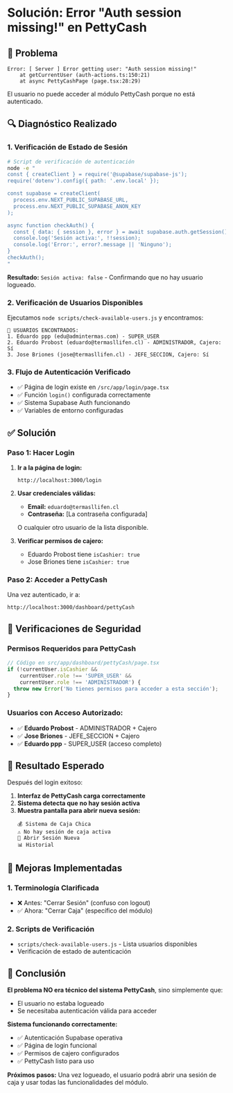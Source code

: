 # Solución: Error "Auth session missing!" en PettyCash

## 🎯 Problema
```
Error: [ Server ] Error getting user: "Auth session missing!"
    at getCurrentUser (auth-actions.ts:150:21)
    at async PettyCashPage (page.tsx:28:29)
```

El usuario no puede acceder al módulo PettyCash porque no está autenticado.

## 🔍 Diagnóstico Realizado

### 1. Verificación de Estado de Sesión
```bash
# Script de verificación de autenticación
node -e "
const { createClient } = require('@supabase/supabase-js');
require('dotenv').config({ path: '.env.local' });

const supabase = createClient(
  process.env.NEXT_PUBLIC_SUPABASE_URL,
  process.env.NEXT_PUBLIC_SUPABASE_ANON_KEY
);

async function checkAuth() {
  const { data: { session }, error } = await supabase.auth.getSession();
  console.log('Sesión activa:', !!session);
  console.log('Error:', error?.message || 'Ninguno');
}
checkAuth();
"
```

**Resultado:** `Sesión activa: false` - Confirmando que no hay usuario logueado.

### 2. Verificación de Usuarios Disponibles
Ejecutamos `node scripts/check-available-users.js` y encontramos:

```
👥 USUARIOS ENCONTRADOS:
1. Eduardo ppp (edu@admintermas.com) - SUPER_USER
2. Eduardo Probost (eduardo@termasllifen.cl) - ADMINISTRADOR, Cajero: Sí
3. Jose Briones (jose@termasllifen.cl) - JEFE_SECCION, Cajero: Sí
```

### 3. Flujo de Autenticación Verificado
- ✅ Página de login existe en `/src/app/login/page.tsx`
- ✅ Función `login()` configurada correctamente
- ✅ Sistema Supabase Auth funcionando
- ✅ Variables de entorno configuradas

## ✅ Solución

### Paso 1: Hacer Login
1. **Ir a la página de login:**
   ```
   http://localhost:3000/login
   ```

2. **Usar credenciales válidas:**
   - **Email:** `eduardo@termasllifen.cl`
   - **Contraseña:** [La contraseña configurada]
   
   O cualquier otro usuario de la lista disponible.

3. **Verificar permisos de cajero:**
   - Eduardo Probost tiene `isCashier: true`
   - Jose Briones tiene `isCashier: true`

### Paso 2: Acceder a PettyCash
Una vez autenticado, ir a:
```
http://localhost:3000/dashboard/pettyCash
```

## 🔧 Verificaciones de Seguridad

### Permisos Requeridos para PettyCash
```typescript
// Código en src/app/dashboard/pettyCash/page.tsx
if (!currentUser.isCashier && 
    currentUser.role !== 'SUPER_USER' && 
    currentUser.role !== 'ADMINISTRADOR') {
  throw new Error('No tienes permisos para acceder a esta sección');
}
```

### Usuarios con Acceso Autorizado:
- ✅ **Eduardo Probost** - ADMINISTRADOR + Cajero
- ✅ **Jose Briones** - JEFE_SECCION + Cajero  
- ✅ **Eduardo ppp** - SUPER_USER (acceso completo)

## 🚀 Resultado Esperado

Después del login exitoso:

1. **Interfaz de PettyCash carga correctamente**
2. **Sistema detecta que no hay sesión activa**
3. **Muestra pantalla para abrir nueva sesión:**
   ```
   💰 Sistema de Caja Chica
   ⚠️ No hay sesión de caja activa
   🚀 Abrir Sesión Nueva
   📊 Historial
   ```

## 📝 Mejoras Implementadas

### 1. Terminología Clarificada
- ❌ Antes: "Cerrar Sesión" (confuso con logout)
- ✅ Ahora: "Cerrar Caja" (específico del módulo)

### 2. Scripts de Verificación
- `scripts/check-available-users.js` - Lista usuarios disponibles
- Verificación de estado de autenticación

## 🎯 Conclusión

**El problema NO era técnico del sistema PettyCash**, sino simplemente que:
- El usuario no estaba logueado
- Se necesitaba autenticación válida para acceder

**Sistema funcionando correctamente:**
- ✅ Autenticación Supabase operativa
- ✅ Página de login funcional  
- ✅ Permisos de cajero configurados
- ✅ PettyCash listo para uso

**Próximos pasos:** Una vez logueado, el usuario podrá abrir una sesión de caja y usar todas las funcionalidades del módulo. 